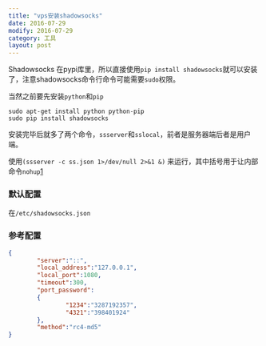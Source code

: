 ```yaml
---
title: "vps安装shadowsocks"
date: 2016-07-29
modify: 2016-07-29
category: 工具
layout: post
---
```


Shadowsocks 在pypi库里，所以直接使用`pip install shadowsocks`就可以安装了，注意shadowsocks命令行命令可能需要`sudo`权限。

当然之前要先安装`python`和`pip` 

```
sudo apt-get install python python-pip
sudo pip install shadowsocks
```

安装完毕后就多了两个命令，`ssserver`和`sslocal`，前者是服务器端后者是用户端。

使用`(ssserver -c ss.json 1>/dev/null 2>&1 &)` 来运行，其中括号用于让内部命令`nohup`[1](http://www.ibm.com/developerworks/cn/linux/l-cn-nohup/)

### 默认配置
在`/etc/shadowsocks.json`

### 参考配置

```json
{
        "server":"::",
        "local_address":"127.0.0.1",
        "local_port":1080,
        "timeout":300,
        "port_password":
        {
                "1234":"3287192357",
                "4321":"398401924"
        },
        "method":"rc4-md5"
}
```

